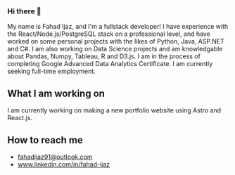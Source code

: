### Hi there 👋

My name is Fahad Ijaz, and I'm a fullstack developer! I have experience with the React/Node.js/PostgreSQL stack on a professional level, and have worked on some personal projects with the likes of Python, Java, ASP.NET and C#. I am also working on Data Science projects and am knowledgable about Pandas, Numpy, Tableau, R and D3.js. I am in the process of completing Google Advanced Data Analytics Certificate. I am currently seeking full-time employment.

## What I am working on

I am currently working on making a new portfolio website using Astro and React.js.

## How to reach me

- fahadijaz91@outlook.com
- www.linkedin.com/in/fahad-ijaz
<!--
**fi0321/fi0321** is a ✨ _special_ ✨ repository because its `README.md` (this file) appears on your GitHub profile.

Here are some ideas to get you started:

- 🔭 I’m currently working on ...
- 🌱 I’m currently learning ...
- 👯 I’m looking to collaborate on ...
- 🤔 I’m looking for help with ...
- 💬 Ask me about ...
- 📫 How to reach me: ...
- 😄 Pronouns: ...
- ⚡ Fun fact: ...
-->
